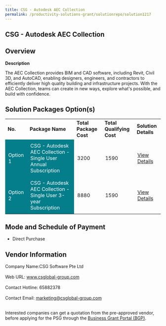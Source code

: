 ```yaml
---
title: CSG - Autodesk AEC Collection
permalink: /productivity-solutions-grant/solutionrepo/solution1217
---
```


## CSG - Autodesk AEC Collection

## Overview

**Description**

The AEC Collection provides BIM and CAD software, including Revit, Civil 3D, and AutoCAD, enabling designers, engineers, and contractors to efficiently deliver high quality building and infrastructure projects. With the AEC Collection, teams can create in new ways, explore what's possible, and build with confidence.

## Solution Packages Option(s)

<table>
<tr>
<td><b>No.</b></td>
<td><b>Package Name</b></td>
<td><b>Total Package Cost</b></td>
<td><b>Total Qualifying Cost</b></td>
<td><b>Solution Details</b></td>
</tr>
<tr>
<td style='padding: 10px; background-color: #037E8A; color: #FFFFFF;'>Option 1</td>
<td style='padding: 10px; background-color: #037E8A; color: #FFFFFF;'>CSG - Autodesk AEC Collection - Single User Annual Subscription</td>
<td style='padding: 10px;'>3200</td>
<td style='padding: 10px;'>1590</td>
<td style='padding: 10px;'><a href='https://www.gobusiness.gov.sg/images/psg/Desensitised_CSG_Software_Annex_3_CR_wef_25_Feb_2021_Part_1.pdf' target='_blank'>View Details</a></td>
</tr>
<tr>
<td style='padding: 10px; background-color: #037E8A; color: #FFFFFF;'>Option 2</td>
<td style='padding: 10px; background-color: #037E8A; color: #FFFFFF;'>CSG - Autodesk AEC Collection - Single User 3-year Subscription</td>
<td style='padding: 10px;'>8880</td>
<td style='padding: 10px;'>1590</td>
<td style='padding: 10px;'><a href='https://www.gobusiness.gov.sg/images/psg/Desensitised_CSG_Software_Annex_3_CR_wef_25_Feb_2021_Part_2.pdf' target='_blank'>View Details</a></td>
</tr>
</table>

## Mode and Schedule of Payment

 - Direct Purchase

## Vendor Information

 Company Name:CSG Software Pte Ltd <br><br>Web URL: www.csglobal-group.com <br><br>Contact Hotline: 65882378 <br><br>Contact Email: marketing@csglobal-group.com <br><br>

Interested companies can get a quotation from the pre-approved vendor, before applying for the PSG through the <a href='https://www.businessgrants.gov.sg/' target='_blank' rel='noopener'>Business Grant Portal (BGP)</a>.

<script src="/jquery/resize-tables.js"></script>
